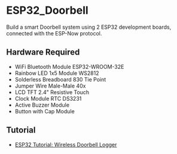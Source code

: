 # ESP32_Doorbell
Build a smart Doorbell system using 2 ESP32 development boards, connected with the ESP-Now protocol.

## Hardware Required
- WiFi Bluetooth Module ESP32-WROOM-32E
- Rainbow LED 1x5 Module WS2812
- Solderless Breadboard 830 Tie Point
- Jumper Wire Male-Male 40x
- LCD TFT 2.4" Resistive Touch
- Clock Module RTC DS3231
- Active Buzzer Module
- Button with Cap Module

## Tutorial
- [ESP32 Tutorial: Wireless Doorbell Logger](https://www.kuriosity.sg/pages/esp32-tutorial-wireless-doorbell-logger)
